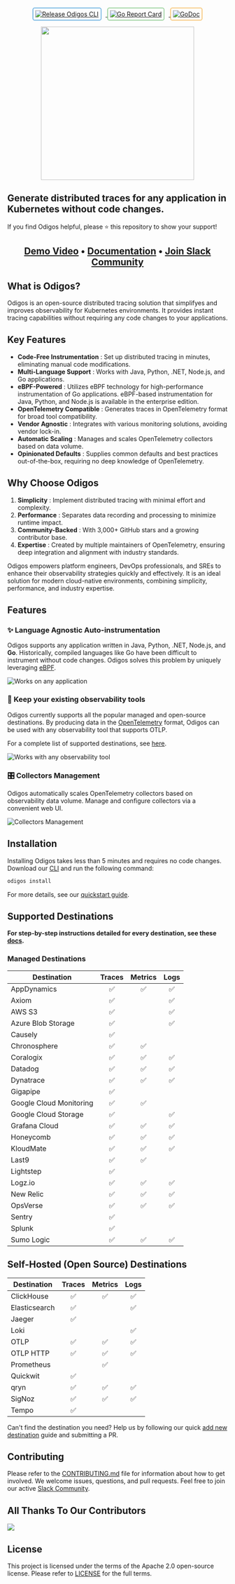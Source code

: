 <p align="center">
    <a href="https://github.com/odigos-io/odigos/actions/workflows/release.yml" target="_blank">
        <img src="https://github.com/odigos-io/odigos/actions/workflows/release.yml/badge.svg" alt="Release Odigos CLI" style="margin-right: 10px; border: 1px solid #007acc; border-radius: 4px; padding: 5px;">
    </a>
    <a href="https://goreportcard.com/report/github.com/odigos-io/odigos/cli" target="_blank">
        <img src="https://goreportcard.com/badge/github.com/odigos-io/odigos/cli" alt="Go Report Card" style="margin-right: 10px; border: 1px solid #4CAF50; border-radius: 4px; padding: 5px;">
    </a>
    <a href="https://godoc.org/github.com/odigos-io/odigos/cli" target="_blank">
        <img src="https://godoc.org/github.com/odigos-io/odigos/cli?status.svg" alt="GoDoc" style="border: 1px solid #f39c12; border-radius: 4px; padding: 5px;">
    </a>
</p>

<p align="center">
<img src="assets/logo.png" width="350" /></br>
<h2>Generate distributed traces for any application in Kubernetes without code changes.</h2>
If you find Odigos helpful, please ⭐ this repository to show your support!
</p>

<h2 align="center">
    <a href="https://www.youtube.com/watch?v=nynyV7FC4VI">Demo Video</a> • <a href="https://docs.odigos.io">Documentation</a> • <a href="https://join.slack.com/t/odigos/shared_invite/zt-1d7egaz29-Rwv2T8kyzc3mWP8qKobz~A">Join Slack Community</a>
</h2>

## What is Odigos?

Odigos is an open-source distributed tracing solution that simplifyes and improves observability for Kubernetes environments. It provides instant tracing capabilities without requiring any code changes to your applications.

## Key Features

- **Code-Free Instrumentation** : Set up distributed tracing in minutes, eliminating manual code modifications.
- **Multi-Language Support** : Works with Java, Python, .NET, Node.js, and Go applications.
- **eBPF-Powered** : Utilizes eBPF technology for high-performance instrumentation of Go applications. eBPF-based instrumentation for Java, Python, and Node.js is available in the enterprise edition.
- **OpenTelemetry Compatible** : Generates traces in OpenTelemetry format for broad tool compatibility.
- **Vendor Agnostic** : Integrates with various monitoring solutions, avoiding vendor lock-in.
- **Automatic Scaling** : Manages and scales OpenTelemetry collectors based on data volume.
- **Opinionated Defaults** : Supplies common defaults and best practices out-of-the-box, requiring no deep knowledge of OpenTelemetry.

## Why Choose Odigos

1. **Simplicity** : Implement distributed tracing with minimal effort and complexity.
2. **Performance** : Separates data recording and processing to minimize runtime impact.
3. **Community-Backed** : With 3,000+ GitHub stars and a growing contributor base.
4. **Expertise** : Created by multiple maintainers of OpenTelemetry, ensuring deep integration and alignment with industry standards.

Odigos empowers platform engineers, DevOps professionals, and SREs to enhance their observability strategies quickly and effectively. It is an ideal solution for modern cloud-native environments, combining simplicity, performance, and industry expertise.

## Features

### ✨ Language Agnostic Auto-instrumentation

Odigos supports any application written in Java, Python, .NET, Node.js, and **Go**.
Historically, compiled languages like Go have been difficult to instrument without code changes. Odigos solves this problem by uniquely leveraging [eBPF](https://ebpf.io).

![Works on any application](docs/images/ui_choose_apps.png)

### 🤝 Keep your existing observability tools

Odigos currently supports all the popular managed and open-source destinations.
By producing data in the [OpenTelemetry](https://opentelemetry.io) format, Odigos can be used with any observability tool that supports OTLP.

For a complete list of supported destinations, see [here](#supported-destinations).

![Works with any observability tool](docs/images/ui_choose_dest.png)

### 🎛️ Collectors Management

Odigos automatically scales OpenTelemetry collectors based on observability data volume.
Manage and configure collectors via a convenient web UI.

![Collectors Management](docs/images/ui_overview.png)

## Installation

Installing Odigos takes less than 5 minutes and requires no code changes.
Download our [CLI](https://docs.odigos.io/installation) and run the following command:

```bash
odigos install
```

For more details, see our [quickstart guide](https://docs.odigos.io/intro).

## Supported Destinations

**For step-by-step instructions detailed for every destination, see these [docs](https://docs.odigos.io/backends).**

### Managed Destinations

| Destination             | Traces | Metrics | Logs |
| ----------------------- | :----: | :-----: | :--: |
| AppDynamics             |   ✅   |   ✅    |  ✅  |
| Axiom                   |   ✅   |         |  ✅  |
| AWS S3                  |   ✅   |         |  ✅  |
| Azure Blob Storage      |   ✅   |         |  ✅  |
| Causely                 |   ✅   |         |      |
| Chronosphere            |   ✅   |   ✅    |      |
| Coralogix               |   ✅   |   ✅    |  ✅  |
| Datadog                 |   ✅   |   ✅    |  ✅  |
| Dynatrace               |   ✅   |   ✅    |  ✅  |
| Gigapipe                |   ✅   |         |      |
| Google Cloud Monitoring |   ✅   |   ✅    |      |
| Google Cloud Storage    |   ✅   |         |  ✅  |
| Grafana Cloud           |   ✅   |   ✅    |  ✅  |
| Honeycomb               |   ✅   |   ✅    |  ✅  |
| KloudMate               |   ✅   |   ✅    |  ✅  |
| Last9                   |   ✅   |   ✅    |      |
| Lightstep               |   ✅   |         |      |
| Logz.io                 |   ✅   |   ✅    |  ✅  |
| New Relic               |   ✅   |   ✅    |  ✅  |
| OpsVerse                |   ✅   |   ✅    |  ✅  |
| Sentry                  |   ✅   |         |      |
| Splunk                  |   ✅   |         |      |
| Sumo Logic              |   ✅   |   ✅    |  ✅  |

## Self-Hosted (Open Source) Destinations

| Destination   | Traces | Metrics | Logs |
| ------------- | :----: | :-----: | :--: |
| ClickHouse    |   ✅   |   ✅    |  ✅  |
| Elasticsearch |   ✅   |         |  ✅  |
| Jaeger        |   ✅   |         |      |
| Loki          |        |         |  ✅  |
| OTLP          |   ✅   |   ✅    |  ✅  |
| OTLP HTTP     |   ✅   |   ✅    |  ✅  |
| Prometheus    |        |   ✅    |      |
| Quickwit      |   ✅   |         |      |
| qryn          |   ✅   |   ✅    |  ✅  |
| SigNoz        |   ✅   |   ✅    |  ✅  |
| Tempo         |   ✅   |         |      |

Can't find the destination you need? Help us by following our quick [add new destination](https://docs.odigos.io/adding-new-dest) guide and submitting a PR.

## Contributing

Please refer to the [CONTRIBUTING.md](CONTRIBUTING.md) file for information about how to get involved. We welcome issues, questions, and pull requests. Feel free to join our active [Slack Community](https://join.slack.com/t/odigos/shared_invite/zt-1d7egaz29-Rwv2T8kyzc3mWP8qKobz~A).

## All Thanks To Our Contributors

<a href="https://github.com/odigos-io/odigos/graphs/contributors">
  <img src="https://contrib.rocks/image?repo=keyval-dev/odigos" />
</a>

## License

This project is licensed under the terms of the Apache 2.0 open-source license. Please refer to [LICENSE](LICENSE) for the full terms.
